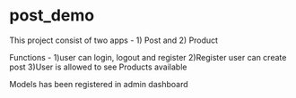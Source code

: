 
# post_demo
This project consist of two apps - 1) Post and  2) Product


Functions -
1)user can login, logout and register
2)Register user can create post
3)User is allowed to see Products available

Models has been registered in admin dashboard


